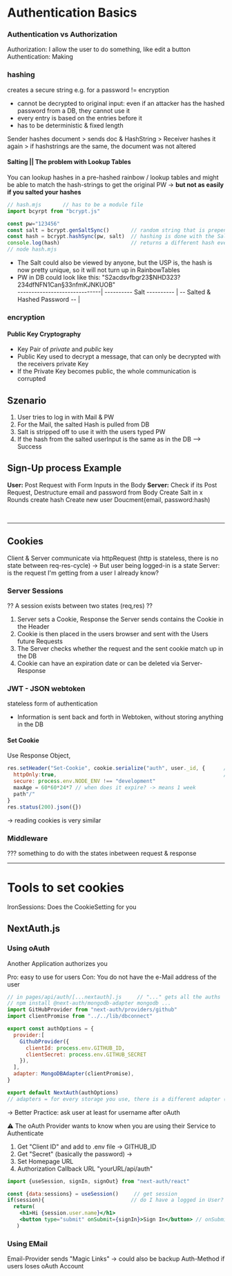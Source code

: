 # Authentication Basics

### Authentication vs Authorization
Authorization: I allow the user to do something, like edit a button
Authentication: Making 

### hashing
creates a secure string e.g. for a password  != encryption
* cannot be decrypted to original input: even if an attacker has the hashed password from a DB, they cannot use it
* every entry is based on the entries before it
* has to be deterministic & fixed length

Sender hashes document > sends doc & HashString > Receiver hashes it again > if hashstrings are the same, the document was not altered

#### Salting || The problem with Lookup Tables
You can lookup hashes in a pre-hashed rainbow / lookup tables and might be able to match the hash-strings to get the original PW
-> **but not as easily if you salted your hashes**

```jsx
// hash.mjs       // has to be a module file
import bcyrpt from "bcrypt.js"

const pw="123456"
const salt = bcrypt.genSaltSync()       // random string that is prepended to the hash
const hash = bcrypt.hashSync(pw, salt)  // hashing is done with the Salt
console.log(hash)                       // returns a different hash everytime, since the Salt is always different 
// node hash.mjs
```

* The Salt could also be viewed by anyone, but the USP is, the hash is now pretty unique, so it will not turn up in RainbowTables
* PW in DB could look like this:  "S2acdsvfbgr23$NHD323?234dfNFN1Can§33nfmKJNKUOB" <br>
------------------------------| ---------- Salt ---------- | -- Salted & Hashed Password -- |

### encryption
#### Public Key Cryptography
* Key Pair of *private* and *public* key
* Public Key used to decrypt a message, that can only be decrypted with the receivers private Key
* If the Private Key becomes public, the whole communication is corrupted


## Szenario
1. User tries to log in with Mail & PW
2. For the Mail, the salted Hash is pulled from DB
3. Salt is stripped off to use it with the users typed PW
4. If the hash from the salted userInput is the same as in the DB --> Success


## Sign-Up process Example
**User:**
Post Request with Form Inputs in the Body
**Server:**
Check if its Post Request, Destructure email and password from Body
Create Salt in x Rounds
create hash
Create new user Doucment{email, password:hash)


<br>

------------------------

## Cookies
Client & Server communicate via httpRequest (http is stateless, there is no state between req-res-cycle)
-> But user being logged-in is a state
Server: is the request I'm getting from a user I already know?

### Server Sessions
?? A session exists between two states (req,res) ??
1. Server sets a Cookie, Response the Server sends contains the Cookie in the Header
2. Cookie is then placed in the users browser and sent with the Users future Requests
3. The Server checks whether the request and the sent cookie match up in the DB
4. Cookie can have an expiration date or can be deleted via Server-Response

### JWT - JSON webtoken
stateless form of authentication
* Information is sent back and forth in Webtoken, without storing anything in the DB

#### Set Cookie
Use Response Object, 
```jsx
res.setHeader("Set-Cookie", cookie.serialize("auth", user._id, {      // name of cookie, value
  httpOnly:true,                                                      // configure 
  secure: process.env.NODE_ENV !== "development"
  maxAge = 60*60*24*7 // when does it expire? -> means 1 week
  path"/"
}
res.status(200).json({})
```
-> reading cookies is very similar


### Middleware
??? something to do with the states inbetween request & response

---------------------

# Tools to set cookies
IronSessions: Does the CookieSetting for you

## NextAuth.js
### Using oAuth
Another Application authorizes you

Pro: easy to use for users
Con: You do not have the e-Mail address of the user

```jsx
// in pages/api/auth/[...nextauth].js     // "..." gets all the auths
// npm install @next-auth/mongodb-adapter mongodb ...
import GitHubProvider from "next-auth/providers/github"
import clientPromise from "../../lib/dbconnect"

export const authOptions = {
  provider:[
    GithubProvider({
      clientId: process.env.GITHUB_ID,
      clientSecret: process.env.GITHUB_SECRET
    }),
  ],
  adapter: MongoDBAdapter(clientPromise),
}  

export default NextAuth(authOptions)
// adapters = for every storage you use, there is a different adapter (postgresql, mongo, ...)
```
-> Better Practice: ask user at least for username after oAuth

⚠️ The oAuth Provider wants to know when you are using their Service to Authenticate
1. Get "Client ID" and add to .env file -> GITHUB_ID
2. Get "Secret" (basically the password) -> 
3. Set Homepage URL
4. Authorization Callback URL "yourURL/api/auth"

```jsx
import {useSession, signIn, signOut} from "next-auth/react"

const {data:sessions} = useSession()     // get session
if(session){                            // do I have a logged in User?
  return(
    <h1>Hi {session.user.name}</h1>
    <button type="submit" onSubmit={signIn}>Sign In</button> // onSubmit calls the SignIn function from next-auth
   )
```


### Using EMail
Email-Provider sends "Magic Links"
-> could also be backup Auth-Method if users loses oAuth Account




